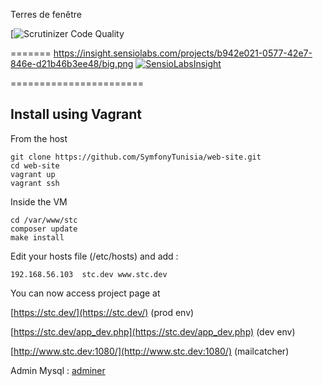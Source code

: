 Terres de fenêtre

[![Scrutinizer Code Quality](https://scrutinizer-ci.com/g/SymfonyTunisia/web-site/)

=======
https://insight.sensiolabs.com/projects/b942e021-0577-42e7-846e-d21b46b3ee48/big.png
[![SensioLabsInsight](https://insight.sensiolabs.com/projects/b942e021-0577-42e7-846e-d21b46b3ee48/big.png)](https://insight.sensiolabs.com/projects/b942e021-0577-42e7-846e-d21b46b3ee48)

=======================

Install using Vagrant
---------------------

From the host

    git clone https://github.com/SymfonyTunisia/web-site.git
    cd web-site
    vagrant up
    vagrant ssh


Inside the VM

    cd /var/www/stc
    composer update
    make install


Edit your hosts file (/etc/hosts) and add :

    192.168.56.103  stc.dev www.stc.dev

You can now access project page at

[https://stc.dev/](https://stc.dev/) (prod env)

[https://stc.dev/app_dev.php](https://stc.dev/app_dev.php) (dev env)

[http://www.stc.dev:1080/](http://www.stc.dev:1080/) (mailcatcher)

Admin Mysql : [adminer](http://192.168.56.102/adminer/)
